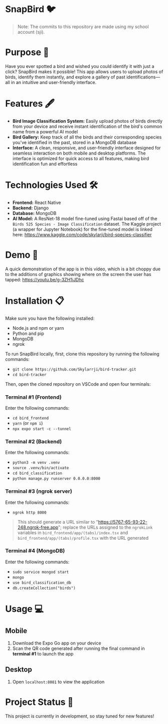 # SnapBird 🐦

> Note: The commits to this repository are made using my school account (sji).

# Purpose 📝
Have you ever spotted a bird and wished you could identify it with just a click? SnapBird makes it possible! This app allows users to upload photos of birds, identify them instantly, and explore a gallery of past identifications—all in an intuitive and user-friendly interface.

# Features 🖋️
- **Bird Image Classification System:** Easily upload photos of birds directly from your device and receive instant identification of the bird's common name from a powerful AI model
- **Bird Gallery:** Keep track of all the birds and their corresponding species you've identified in the past, stored in a MongoDB database
- **Interface:** A clean, responsive, and user-friendly interface designed for seamless interaction on both mobile and desktop platforms. The interface is optimized for quick access to all features, making bird identification fun and effortless

# Technologies Used 🛠️
- **Frontend:** React Native
- **Backend:** Django
- **Database:** MongoDB
- **AI Model:** A ResNet-18 model fine-tuned using Fastai based off of the `Birds 525 Species - Image Classification` dataset. The Kaggle project (a wrapper for Jupyter Notebook) for the fine-tuned model is linked here: https://www.kaggle.com/code/skylarji/bird-species-classifier

# Demo 📱
A quick demonstration of the app is in this video, which is a bit choppy due to the additions of graphics showing where on the screen the user has tapped:
https://youtu.be/g-3ZH1iJDhc

# Installation 📋
Make sure you have the following installed:
- Node.js and npm or yarn
- Python and pip
- MongoDB
- ngrok

To run SnapBird locally, first, clone this repository by running the following commands:
- `git clone https://github.com/Skylarrji/bird-tracker.git`
- `cd bird-tracker`

Then, open the cloned repository on VSCode and open four terminals:

### Terminal #1 (Frontend)
Enter the following commands:
- `cd bird_frontend`
- `yarn` (or `npm i`)
- `npx expo start -c --tunnel` 

### Terminal #2 (Backend)
Enter the following commands:
- `python3 -m venv .venv`
- `source .venv/bin/activate` 
- `cd bird_classification` 
- `python manage.py runserver 0.0.0.0:8000`

### Terminal #3 (ngrok server)
Enter the following commands:
- `ngrok http 8000`
> This should generate a URL similar to "https://5767-65-93-22-248.ngrok-free.app"; replace the URLs assigned to the `ngrokLink` variables in `bird_frontend/app/(tabs)/index.tsx` and `bird_frontend/app/(tabs)/profile.tsx` with the URL generated

### Terminal #4 (MongoDB)
Enter the following commands:
- `sudo service mongod start`
- `mongo`
- `use bird_classification_db`
- `db.createCollection("birds")`

# Usage 💻
## Mobile
1. Download the Expo Go app on your device
2. Scan the QR code generated after running the final command in **terminal #1** to launch the app

## Desktop
1. Open `localhost:8081` to view the application

# Project Status 🚧
This project is currently in development, so stay tuned for new features!
